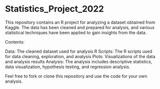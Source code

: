 # Statistics_Project_2022
This repository contains an R project for analyzing a dataset obtained from Kaggle. The data has been cleaned and prepared for analysis, and various statistical techniques have been applied to gain insights from the data.

Contents:

Data: The cleaned dataset used for analysis
R Scripts: The R scripts used for data cleaning, exploration, and analysis
Plots: Visualizations of the data and analysis results
Analysis: The analysis includes descriptive statistics, data visualization, hypothesis testing, and regression analysis.

Feel free to fork or clone this repository and use the code for your own analysis.
